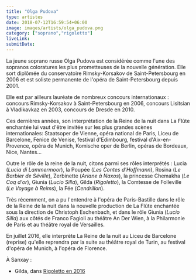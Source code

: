 ```yaml
---
title: "Olga Pudova"
type: artistes
date: 2018-07-12T16:59:54+06:00
image: images/artists/olga_pudova.png
category: ["soprano","rigoletto"]
liveLink: 
submitDate: 
---
```


La jeune soprano russe Olga Pudova est considérée comme l'une des sopranos coloratures les plus prometteuses de la nouvelle génération. Elle sort diplômée du conservatoire Rimsky-Korsakov de Saint-Petersbourg en 2006 et est soliste permanente de l'opéra de Saint-Petersbourg depuis 2001.

Elle est par ailleurs lauréate de nombreux concours internationaux : concours Rimsky-Korsakov à Saint-Petersbourg en 2006, concours Lisitsian à Vladikavkaz en 2003, concours de Dresde en 2010.

Ces dernières années, son interprétation de la Reine de la nuit dans La Flûte enchantée lui vaut d'être invitée sur les plus grandes scènes internationales: Staatsoper de Vienne, opéra national de Paris, Liceu de Barcelone, Fenice de Venise, festival d'Edimbourg, festival d'Aix-en-Provence, opéra de Munich, Komische oper de Berlin, opéras de Bordeaux, Nice, Nantes…

Outre le rôle de la reine de la nuit, citons parmi ses rôles interprétés : Lucia (*Lucia di Lammermoor*), la Poupée (*Les Contes d'Hoffmann*), Rosina (*Le Barbier de Séville*), Zerbinette (*Ariane à Naxos*), la princesse Chemakha (*Le Coq d'or*), Giunia (*Lucio Silla*), Gilda (*Rigoletto*), la Comtesse de Folleville (*Le Voyage à Reims*), la Fée (*Cendrillon*).

Très récemment, on a pu l'entendre à l'opéra de Paris-Bastille dans le rôle de la Reine de la nuit dans la nouvelle production de La Flûte enchantée sous la direction de Christoph Eschenbach, et dans le rôle Giunia (*Lucio Silla*) aux côtés de Franco Fagioli au théâtre An Der Wien, à la Philarmonie de Paris et au théâtre royal de Versailles.

En juillet 2016, elle interprète La Reine de la nuit au Liceu de Barcelone (reprise) qu'elle reprendra par la suite au théâtre royal de Turin, au festival d'opéra de Munich, à l'opéra de Florence.


À Sanxay :
- Gilda, dans [Rigoletto en 2016](/portfolio/2016_rigoletto/)


